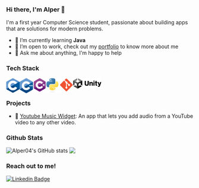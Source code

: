 ### Hi there, I'm Alper 👋

 I'm a first year Computer Science student, passionate about building apps that are solutions for modern problems.

- 🌱 I’m currently learning **Java**
- 💼 I’m open to work, check out my [portfolio](https://github.com/alper04?tab=repositories) to know more about me
- 💬 Ask me about anything, I'm happy to help

### Tech Stack

<img align="left" alt="C" width="36px" src="https://raw.githubusercontent.com/alper04/alper04/main/icons/C.svg" />
<img align="left" alt="C++" width="36px" src="https://raw.githubusercontent.com/alper04/alper04/main/icons/c++.svg" />

<img align="left" alt="c#" width="36px" src="https://raw.githubusercontent.com/alper04/alper04/main/icons/csharp.svg" />

<img align="left" alt="Python" width="36px" src="https://raw.githubusercontent.com/alper04/alper04/main/icons/python.svg" />
<img align="left" alt="Git" width="36px" src="https://raw.githubusercontent.com/alper04/alper04/main/icons/git.svg" />
<img align="left" alt="Unity3D" width="76px" src="https://raw.githubusercontent.com/alper04/alper04/main/icons/unity.svg" />
<br />
<br />

### Projects

- 📸 [Youtube Music Widget](https://github.com/alper04/youtube-music-widget): An app that lets you add audio from a YouTube video to any other video.

### Github Stats

![Alper04's GitHub stats](https://github-readme-stats.vercel.app/api?username=alper04&count_private=true&show_icons=true&theme=light) <a href="https://github.com/alper04/github-readme-stats"><img align="top" src="https://github-readme-stats.vercel.app/api/top-langs/?username=alper04&layout=compact&theme=buefy&hide_border=true" /></a>


### Reach out to me!

[![Linkedin Badge](https://img.shields.io/badge/-Alper-blue?style=flat-square&logo=Linkedin&logoColor=white&link=https://www.linkedin.com/in/yourname/)](https://www.linkedin.com/in/alper-baykara-7727b3237/)
